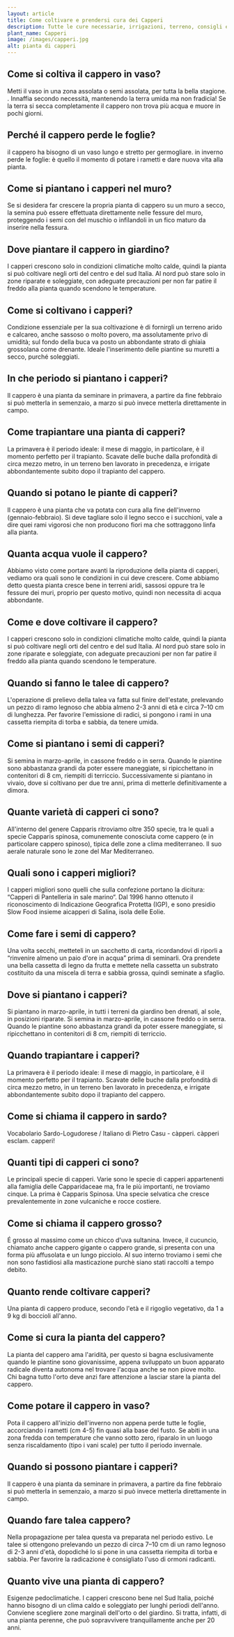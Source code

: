 ```yaml
---
layout: article
title: Come coltivare e prendersi cura dei Capperi
description: Tutte le cure necessarie, irrigazioni, terreno, consigli e molto altro sulla coltivazione dei Capperi
plant_name: Capperi
image: /images/capperi.jpg
alt: pianta di capperi
---
```


## Come si coltiva il cappero in vaso?

Metti il vaso in una zona assolata o semi assolata, per tutta la bella stagione. . Innaffia secondo necessità, mantenendo la terra umida ma non fradicia! Se la terra si secca completamente il cappero non trova più acqua e muore in pochi giorni.

## Perché il cappero perde le foglie?

il cappero ha bisogno di un vaso lungo e stretto per germogliare. in inverno perde le foglie: è quello il momento di potare i rametti e dare nuova vita alla pianta.

## Come si piantano i capperi nel muro?

Se si desidera far crescere la propria pianta di cappero su un muro a secco, la semina può essere effettuata direttamente nelle fessure del muro, proteggendo i semi con del muschio o infilandoli in un fico maturo da inserire nella fessura.

## Dove piantare il cappero in giardino?

 I capperi crescono solo in condizioni climatiche molto calde, quindi la pianta si può coltivare negli orti del centro e del sud Italia. Al nord può stare solo in zone riparate e soleggiate, con adeguate precauzioni per non far patire il freddo alla pianta quando scendono le temperature.

## Come si coltivano i capperi?

Condizione essenziale per la sua coltivazione è di fornirgli un terreno arido e calcareo, anche sassoso o molto povero, ma assolutamente privo di umidità; sul fondo della buca va posto un abbondante strato di ghiaia grossolana come drenante. Ideale l'inserimento delle piantine su muretti a secco, purché soleggiati.

## In che periodo si piantano i capperi?

Il cappero è una pianta da seminare in primavera, a partire da fine febbraio si può metterla in semenzaio, a marzo si può invece metterla direttamente in campo.

## Come trapiantare una pianta di capperi?

 La primavera è il periodo ideale: il mese di maggio, in particolare, è il momento perfetto per il trapianto. Scavate delle buche dalla profondità di circa mezzo metro, in un terreno ben lavorato in precedenza, e irrigate abbondantemente subito dopo il trapianto del cappero.

## Quando si potano le piante di capperi?

Il cappero è una pianta che va potata con cura alla fine dell'inverno (gennaio-febbraio). Si deve tagliare solo il legno secco e i succhioni, vale a dire quei rami vigorosi che non producono fiori ma che sottraggono linfa alla pianta.

## Quanta acqua vuole il cappero?

Abbiamo visto come portare avanti la riproduzione della pianta di capperi, vediamo ora quali sono le condizioni in cui deve crescere. Come abbiamo detto questa pianta cresce bene in terreni aridi, sassosi oppure tra le fessure dei muri, proprio per questo motivo, quindi non necessita di acqua abbondante.

## Come e dove coltivare il cappero?

I capperi crescono solo in condizioni climatiche molto calde, quindi la pianta si può coltivare negli orti del centro e del sud Italia. Al nord può stare solo in zone riparate e soleggiate, con adeguate precauzioni per non far patire il freddo alla pianta quando scendono le temperature.

## Quando si fanno le talee di cappero?

 L'operazione di prelievo della talea va fatta sul finire dell'estate, prelevando un pezzo di ramo legnoso che abbia almeno 2-3 anni di età e circa 7–10 cm di lunghezza. Per favorire l'emissione di radici, si pongono i rami in una cassetta riempita di torba e sabbia, da tenere umida.

## Come si piantano i semi di capperi?

Si semina in marzo-aprile, in cassone freddo o in serra. Quando le piantine sono abbastanza grandi da poter essere maneggiate, si ripicchettano in contenitori di 8 cm, riempiti di terriccio. Successivamente si piantano in vivaio, dove si coltivano per due tre anni, prima di metterle definitivamente a dimora.

## Quante varietà di capperi ci sono?

All'interno del genere Capparis ritroviamo oltre 350 specie, tra le quali a specie Capparis spinosa, comunemente conosciuta come cappero (e in particolare cappero spinoso), tipica delle zone a clima mediterraneo. Il suo aerale naturale sono le zone del Mar Mediterraneo.

## Quali sono i capperi migliori?

I capperi migliori sono quelli che sulla confezione portano la dicitura: “Capperi di Pantelleria in sale marino“. Dal 1996 hanno ottenuto il riconoscimento di Indicazione Geografica Protetta (IGP), e sono presidio Slow Food insieme aicapperi di Salina, isola delle Eolie.

## Come fare i semi di cappero?

Una volta secchi, metteteli in un sacchetto di carta, ricordandovi di riporli a “rinvenire almeno un paio d'ore in acqua” prima di seminarli. Ora prendete una bella cassetta di legno da frutta e mettete nella cassetta un substrato costituito da una miscela di terra e sabbia grossa, quindi seminate a sfaglio.

## Dove si piantano i capperi?

Si piantano in marzo-aprile, in tutti i terreni da giardino ben drenati, al sole, in posizioni riparate. Si semina in marzo-aprile, in cassone freddo o in serra. Quando le piantine sono abbastanza grandi da poter essere maneggiate, si ripicchettano in contenitori di 8 cm, riempiti di terriccio.

## Quando trapiantare i capperi?

La primavera è il periodo ideale: il mese di maggio, in particolare, è il momento perfetto per il trapianto. Scavate delle buche dalla profondità di circa mezzo metro, in un terreno ben lavorato in precedenza, e irrigate abbondantemente subito dopo il trapianto del cappero.

## Come si chiama il cappero in sardo?

Vocabolario Sardo-Logudorese / Italiano di Pietro Casu - càpperi. càpperi esclam. capperi!

## Quanti tipi di capperi ci sono?

Le principali specie di capperi. Varie sono le specie di capperi appartenenti alla famiglia delle Capparidaceae ma, fra le più importanti, ne troviamo cinque. La prima è Capparis Spinosa. Una specie selvatica che cresce prevalentemente in zone vulcaniche e rocce costiere.

## Come si chiama il cappero grosso?

É grosso al massimo come un chicco d'uva sultanina. Invece, il cucuncio, chiamato anche cappero gigante o cappero grande, si presenta con una forma più affusolata e un lungo picciolo. Al suo interno troviamo i semi che non sono fastidiosi alla masticazione purchè siano stati raccolti a tempo debito.

## Quanto rende coltivare capperi?

Una pianta di cappero produce, secondo l'età e il rigoglio vegetativo, da 1 a 9 kg di boccioli all'anno.

## Come si cura la pianta del cappero?

La pianta del cappero ama l'aridità, per questo si bagna esclusivamente quando le piantine sono giovanissime, appena sviluppato un buon apparato radicale diventa autonoma nel trovare l'acqua anche se non piove molto. Chi bagna tutto l'orto deve anzi fare attenzione a lasciar stare la pianta del cappero.

## Come potare il cappero in vaso?

Pota il cappero all'inizio dell'inverno non appena perde tutte le foglie, accorciando i rametti (cm 4-5) fin quasi alla base del fusto. Se abiti in una zona fredda con temperature che vanno sotto zero, riparalo in un luogo senza riscaldamento (tipo i vani scale) per tutto il periodo invernale.

## Quando si possono piantare i capperi?

 Il cappero è una pianta da seminare in primavera, a partire da fine febbraio si può metterla in semenzaio, a marzo si può invece metterla direttamente in campo.

## Quando fare talea cappero?

Nella propagazione per talea questa va preparata nel periodo estivo. Le talee si ottengono prelevando un pezzo di circa 7–10 cm di un ramo legnoso di 2-3 anni d'età, dopodiché lo si pone in una cassetta riempita di torba e sabbia. Per favorire la radicazione è consigliato l'uso di ormoni radicanti.

## Quanto vive una pianta di cappero?

Esigenze pedoclimatiche. I capperi crescono bene nel Sud Italia, poiché hanno bisogno di un clima caldo e soleggiato per lunghi periodi dell'anno. Conviene scegliere zone marginali dell'orto o del giardino. Si tratta, infatti, di una pianta perenne, che può sopravvivere tranquillamente anche per 20 anni.

